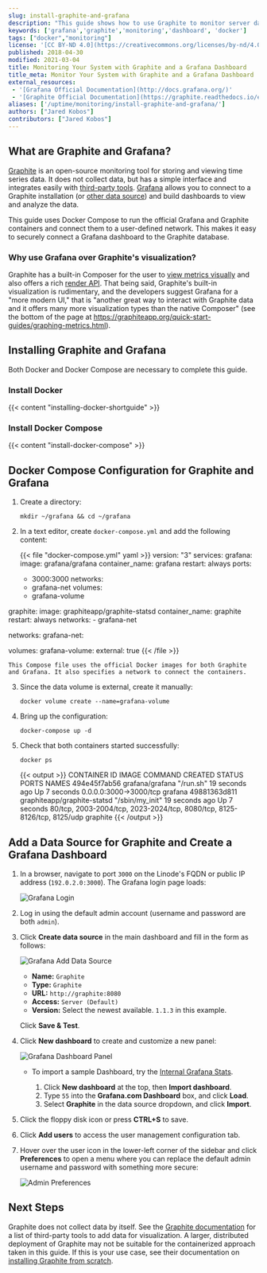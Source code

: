 ```yaml
---
slug: install-graphite-and-grafana
description: "This guide shows how to use Graphite to monitor server data and connect it to Grafana for an informative, customizable, graphical interface."
keywords: ['grafana','graphite','monitoring','dashboard', 'docker']
tags: ["docker","monitoring"]
license: '[CC BY-ND 4.0](https://creativecommons.org/licenses/by-nd/4.0)'
published: 2018-04-30
modified: 2021-03-04
title: Monitoring Your System with Graphite and a Grafana Dashboard
title_meta: Monitor Your System with Graphite and a Grafana Dashboard
external_resources:
 - '[Grafana Official Documentation](http://docs.grafana.org/)'
 - '[Graphite Official Documentation](https://graphite.readthedocs.io/en/latest/)'
aliases: ['/uptime/monitoring/install-graphite-and-grafana/']
authors: ["Jared Kobos"]
contributors: ["Jared Kobos"]
---
```


## What are Graphite and Grafana?

[Graphite](https://graphiteapp.org/) is an open-source monitoring tool for storing and viewing time series data. It does not collect data, but has a simple interface and integrates easily with [third-party tools](http://graphite.readthedocs.io/en/latest/tools.html). [Grafana](https://grafana.com/) allows you to connect to a Graphite installation (or [other data source](http://docs.grafana.org/features/datasources/#supported-data-sources)) and build dashboards to view and analyze the data.

This guide uses Docker Compose to run the official Grafana and Graphite containers and connect them to a user-defined network. This makes it easy to securely connect a Grafana dashboard to the Graphite database.

### Why use Grafana over Graphite's visualization?

Graphite has a built-in Composer for the user to [view metrics visually](https://graphiteapp.org/quick-start-guides/graphing-metrics.html) and also offers a rich [render API](https://graphite.readthedocs.io/en/latest/render_api.html). That being said, Graphite's built-in visualization is rudimentary, and the developers suggest Grafana for a "more modern UI," that is "another great way to interact with Graphite data and it offers many more visualization types than the native Composer" (see the bottom of the page at <https://graphiteapp.org/quick-start-guides/graphing-metrics.html>).

## Installing Graphite and Grafana

Both Docker and Docker Compose are necessary to complete this guide.

### Install Docker

{{< content "installing-docker-shortguide" >}}

### Install Docker Compose

{{< content "install-docker-compose" >}}

## Docker Compose Configuration for Graphite and Grafana

1.  Create a directory:

        mkdir ~/grafana && cd ~/grafana

2.  In a text editor, create `docker-compose.yml` and add the following content:

    {{< file "docker-compose.yml" yaml >}}
version: "3"
services:
  grafana:
    image: grafana/grafana
    container_name: grafana
    restart: always
    ports:
      - 3000:3000
    networks:
      - grafana-net
    volumes:
      - grafana-volume

  graphite:
    image: graphiteapp/graphite-statsd
    container_name: graphite
    restart: always
    networks:
      - grafana-net

networks:
  grafana-net:

volumes:
  grafana-volume:
    external: true
{{< /file >}}

    This Compose file uses the official Docker images for both Graphite and Grafana. It also specifies a network to connect the containers.

3.  Since the data volume is external, create it manually:

        docker volume create --name=grafana-volume

4.  Bring up the configuration:

        docker-compose up -d

5.  Check that both containers started successfully:

        docker ps

    {{< output >}}
CONTAINER ID        IMAGE                         COMMAND             CREATED             STATUS              PORTS                                                                     NAMES
494e45f7ab56        grafana/grafana               "/run.sh"           19 seconds ago      Up 7 seconds        0.0.0.0:3000->3000/tcp                                                    grafana
49881363d811        graphiteapp/graphite-statsd   "/sbin/my_init"     19 seconds ago      Up 7 seconds        80/tcp, 2003-2004/tcp, 2023-2024/tcp, 8080/tcp, 8125-8126/tcp, 8125/udp   graphite
{{< /output >}}

## Add a Data Source for Graphite and Create a Grafana Dashboard

1.  In a browser, navigate to port `3000` on the Linode's FQDN or public IP address (`192.0.2.0:3000`). The Grafana login page loads:

    ![Grafana Login](grafana-login.png "Screenshot of the Grafana login page")

2.  Log in using the default admin account (username and password are both `admin`).

3.  Click **Create data source** in the main dashboard and fill in the form as follows:

    ![Grafana Add Data Source](grafana-add-datasource.png "Add Data Source page")

    * **Name:** `Graphite`
    * **Type:** `Graphite`
    * **URL:** `http://graphite:8080`
    * **Access:** `Server (Default)`
    * **Version:** Select the newest available. `1.1.3` in this example.

    Click **Save & Test**.

4.  Click **New dashboard** to create and customize a new panel:

    ![Grafana Dashboard Panel](grafana-dashboard.png "Example of a panel")

    * To import a sample Dashboard, try the [Internal Grafana Stats](https://grafana.com/dashboards/55).

        1.  Click **New dashboard** at the top, then **Import dashboard**.
        2.  Type `55` into the **Grafana.com Dashboard** box, and click **Load**.
        3.  Select **Graphite** in the data source dropdown, and click **Import**.

5.  Click the floppy disk icon or press **CTRL+S** to save.

6.  Click **Add users** to access the user management configuration tab.

7.  Hover over the user icon in the lower-left corner of the sidebar and click **Preferences** to open a menu where you can replace the default admin username and password with something more secure:

    ![Admin Preferences](change-admin-password.png "On click, user name and icon shows Preferences and Sign out menu.")

## Next Steps

Graphite does not collect data by itself. See the [Graphite documentation](http://graphite.readthedocs.io/en/latest/tools.html) for a list of third-party tools to add data for visualization. A larger, distributed deployment of Graphite may not be suitable for the containerized approach taken in this guide. If this is your use case, see their documentation on [installing Graphite from scratch](https://graphite.readthedocs.io/en/latest/).
